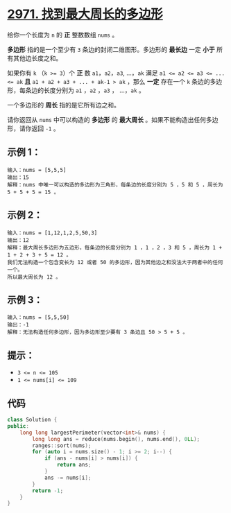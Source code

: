 # [2971. 找到最大周长的多边形](https://leetcode.cn/problems/find-polygon-with-the-largest-perimeter/)

给你一个长度为 `n` 的 **正** 整数数组 `nums` 。

**多边形** 指的是一个至少有 `3` 条边的封闭二维图形。多边形的 **最长边** 一定 **小于** 所有其他边长度之和。

如果你有 `k` （`k >= 3`）个 **正** 数 `a1`，`a2`，`a3`, ...，`ak` 满足 `a1 <= a2 <= a3 <= ... <= ak` **且** `a1 + a2 + a3 + ... + ak-1 > ak` ，那么 **一定** 存在一个 `k` 条边的多边形，每条边的长度分别为 `a1` ，`a2` ，`a3` ， ...，`ak` 。

一个多边形的 **周长** 指的是它所有边之和。

请你返回从 `nums` 中可以构造的 **多边形** 的 **最大周长** 。如果不能构造出任何多边形，请你返回 `-1` 。

## **示例 1：**

```
输入：nums = [5,5,5]
输出：15
解释：nums 中唯一可以构造的多边形为三角形，每条边的长度分别为 5 ，5 和 5 ，周长为 5 + 5 + 5 = 15 。
```

## **示例 2：**

```
输入：nums = [1,12,1,2,5,50,3]
输出：12
解释：最大周长多边形为五边形，每条边的长度分别为 1 ，1 ，2 ，3 和 5 ，周长为 1 + 1 + 2 + 3 + 5 = 12 。
我们无法构造一个包含变长为 12 或者 50 的多边形，因为其他边之和没法大于两者中的任何一个。
所以最大周长为 12 。
```

## **示例 3：**

```
输入：nums = [5,5,50]
输出：-1
解释：无法构造任何多边形，因为多边形至少要有 3 条边且 50 > 5 + 5 。
```

## **提示：**

- `3 <= n <= 105`
- `1 <= nums[i] <= 109`

## 代码

```cpp
class Solution {
public:
    long long largestPerimeter(vector<int>& nums) {
        long long ans = reduce(nums.begin(), nums.end(), 0LL);
        ranges::sort(nums);
        for (auto i = nums.size() - 1; i >= 2; i--) {
            if (ans - nums[i] > nums[i]) {
                return ans;
            }
            ans -= nums[i];
        }
        return -1;
    }
}
```

